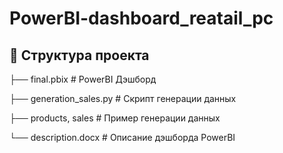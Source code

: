 # PowerBI-dashboard_reatail_pc
## 📂 Структура проекта

├── final.pbix # PowerBI Дэшборд

├── generation_sales.py # Скрипт генерации данных

├── products, sales # Пример генерации данных

└── description.docx # Описание дэшборда PowerBI
